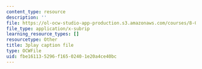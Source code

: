 ```yaml
---
content_type: resource
description: ''
file: https://ol-ocw-studio-app-production.s3.amazonaws.com/courses/8-01sc-classical-mechanics-fall-2016/fbe161135296f16502401e20a4ce40bc_QPV-DmpGXeQ.srt
file_type: application/x-subrip
learning_resource_types: []
resourcetype: Other
title: 3play caption file
type: OCWFile
uid: fbe16113-5296-f165-0240-1e20a4ce40bc
---
```

